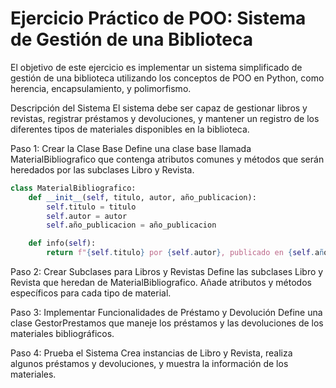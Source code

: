 # Ejercicio Práctico de POO: Sistema de Gestión de una Biblioteca

El objetivo de este ejercicio es implementar un sistema simplificado de gestión de una biblioteca utilizando los conceptos de POO en Python, como herencia, encapsulamiento, y polimorfismo.

Descripción del Sistema
El sistema debe ser capaz de gestionar libros y revistas, registrar préstamos y devoluciones, y mantener un registro de los diferentes tipos de materiales disponibles en la biblioteca.

Paso 1: Crear la Clase Base
Define una clase base llamada MaterialBibliografico que contenga atributos comunes y métodos que serán heredados por las subclases Libro y Revista.

```python
class MaterialBibliografico:
    def __init__(self, titulo, autor, año_publicacion):
        self.titulo = titulo
        self.autor = autor
        self.año_publicacion = año_publicacion

    def info(self):
        return f"{self.titulo} por {self.autor}, publicado en {self.año_publicacion}"

```

Paso 2: Crear Subclases para Libros y Revistas
Define las subclases Libro y Revista que heredan de MaterialBibliografico. Añade atributos y métodos específicos para cada tipo de material.

<!-- ```python
class Libro(MaterialBibliografico):
    def __init__(self, titulo, autor, año_publicacion, isbn):
        super().__init__(titulo, autor, año_publicacion)
        self.isbn = isbn

    def info(self):
        return f"{super().info()}, ISBN: {self.isbn}"

class Revista(MaterialBibliografico):
    def __init__(self, titulo, autor, año_publicacion, numero):
        super().__init__(titulo, autor, año_publicacion)
        self.numero = numero

    def info(self):
        return f"{super().info()}, Número: {self.numero}"

```
 -->
Paso 3: Implementar Funcionalidades de Préstamo y Devolución
Define una clase GestorPrestamos que maneje los préstamos y las devoluciones de los materiales bibliográficos.
<!-- ```python
class GestorPrestamos:
    def __init__(self):
        self.prestamos = []

    def prestar_material(self, material, usuario):
        self.prestamos.append((material, usuario))
        print(f"{material.titulo} ha sido prestado a {usuario}.")

    def devolver_material(self, material, usuario):
        self.prestamos.remove((material, usuario))
        print(f"{material.titulo} ha sido devuelto por {usuario}.")

``` -->

Paso 4: Prueba el Sistema
Crea instancias de Libro y Revista, realiza algunos préstamos y devoluciones, y muestra la información de los materiales.

<!-- ```python
libro1 = Libro("1984", "George Orwell", 1949, "1234567890")
revista1 = Revista("National Geographic", "Varios autores", 2020, 102)

gestor = GestorPrestamos()
gestor.prestar_material(libro1, "Juan Pérez")
gestor.devolver_material(libro1, "Juan Pérez")

print(libro1.info())
print(revista1.info())
``` -->

